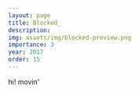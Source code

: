 ```yaml
---
layout: page
title: Blocked_
description: 
img: assets/img/blocked-preview.png
importance: 3
year: 2017
order: 15
---
```


hi! movin'